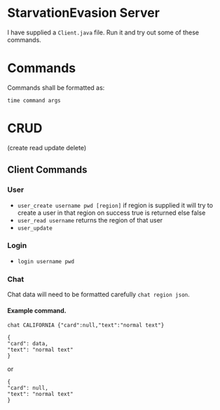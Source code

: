 # StarvationEvasion Server
I have supplied a ```Client.java``` file. Run it and try out some of these commands.


# Commands
Commands shall be formatted as:
```
time command args
```

# CRUD
(create read update delete)

## Client Commands

### User

* ```user_create username pwd [region]``` if region is supplied it will try to create a user in that region
on success true is returned else false
* ```user_read username```  returns the region of that user
* ```user_update ```

### Login

* ```login username pwd```

### Chat
Chat data will need to be formatted carefully ```chat region json```.

#### Example command.
```
chat CALIFORNIA {"card":null,"text":"normal text"}
```


```
{
"card": data,
"text": "normal text"
}
```
or
```
{
"card": null,
"text": "normal text"
}
```

